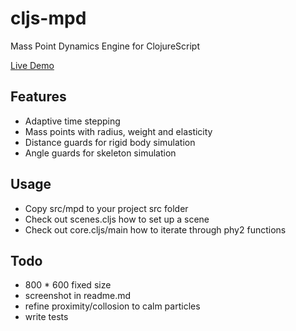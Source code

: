 # cljs-mpd
Mass Point Dynamics Engine for ClojureScript

[Live Demo](https://milgra.github.io/cljs-mpd/index.html)

## Features

* Adaptive time stepping
* Mass points with radius, weight and elasticity
* Distance guards for rigid body simulation
* Angle guards for skeleton simulation

## Usage

* Copy src/mpd to your project src folder
* Check out scenes.cljs how to set up a scene
* Check out core.cljs/main how to iterate through phy2 functions

## Todo

* 800 * 600 fixed size
* screenshot in readme.md
* refine proximity/collosion to calm particles
* write tests
